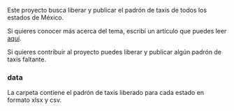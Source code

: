 Este proyecto busca liberar y publicar el padrón de taxis de todos los estados de México. 

Si quieres conocer más acerca del tema, escribí un artículo que puedes leer [aquí](https://medium.com/@edgar.gutierrez.gzz/padr%C3%B3n-de-taxis-de-nuevo-le%C3%B3n-121b12bf3d89#.ck9ypuqca).

Si quieres contribuir al proyecto puedes liberar y publicar algún padrón de taxis faltante.

### data

La carpeta contiene el padrón de taxis liberado para cada estado en formato xlsx y csv.
